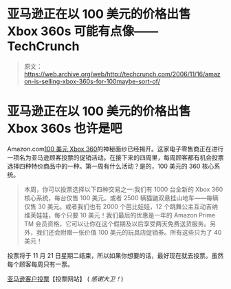 # 亚马逊正在以 100 美元的价格出售 Xbox 360s 可能有点像——TechCrunch

> 原文：<https://web.archive.org/web/http://techcrunch.com/2006/11/16/amazon-is-selling-xbox-360s-for-100maybe-sort-of/>

# 亚马逊正在以 100 美元的价格出售 Xbox 360s 也许是吧

Amazon.com[100 美元 Xbox 360](https://web.archive.org/web/20210417103302/http://crunchgear.com/2006/11/10/amazon-to-sell-xbox-360-for-100/)的神秘面纱已经揭开。这家电子零售商正在进行一项名为亚马逊顾客投票的促销活动。在接下来的四周里，每周顾客都有机会投票选择四种特价商品中的一种。第一周有什么活动？是的，100 美元的 360 核心系统。

> 本周，你可以投票选择以下四种交易之一:我们有 1000 台全新的 Xbox 360 核心系统，每台仅售 100 美元。或者 2500 辆猫鼬双悬挂山地车——每辆仅售 30 美元。或者我们也有 2000 个芭比娃娃，12 个跳舞公主互动吉纳维芙娃娃，每个只要 10 美元！我们最后的优惠是一年的 Amazon Prime TM 会员资格，它可以让你在这个假期及以后享受两天免费送货服务。另外，我们还会附赠一张价值 100 美元的玩具店促销券。所有这些只为了 40 美元！

投票将于 11 月 21 日星期二结束，所以如果你想要的话，最好现在就去投票。虽然每个顾客每周只有一票。

 [亚马逊客户投票](https://web.archive.org/web/20210417103302/http://amazon.com/gp/holiday/cv/homepage)【投票网站】
( *感谢大卫！*)